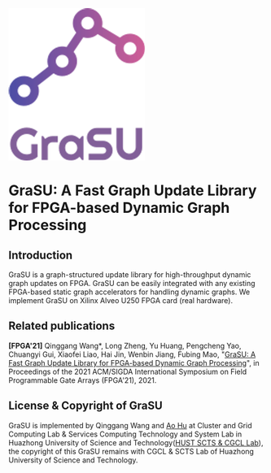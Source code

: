 ![logo](GraSU_free-file.png)

# GraSU: A Fast Graph Update Library for FPGA-based Dynamic Graph Processing

## Introduction

GraSU is a graph-structured update library for high-throughput dynamic graph updates on FPGA. GraSU can be easily integrated with any existing FPGA-based static graph accelerators for handling dynamic graphs. We implement GraSU on Xilinx Alveo U250 FPGA card (real hardware).

## Related publications
**\[FPGA'21\]** Qinggang Wang*, Long Zheng, Yu Huang, Pengcheng Yao, Chuangyi Gui, Xiaofei Liao, Hai Jin, Wenbin Jiang, Fubing Mao, "[GraSU: A Fast Graph Update Library for FPGA-based Dynamic Graph Processing](https://dl.acm.org/doi/10.1145/3431920.3439288)", in Proceedings of the 2021 ACM/SIGDA International Symposium on Field Programmable Gate Arrays (FPGA'21), 2021. 

## License & Copyright of GraSU
GraSU is implemented by Qinggang Wang and [Ao Hu](https://github.com/pauvrepetit) at Cluster and Grid Computing Lab & Services Computing Technology and System Lab in Huazhong University of Science and Technology([HUST SCTS & CGCL Lab](http://grid.hust.edu.cn/)), the copyright of this GraSU remains with CGCL & SCTS Lab of Huazhong University of Science and Technology.
